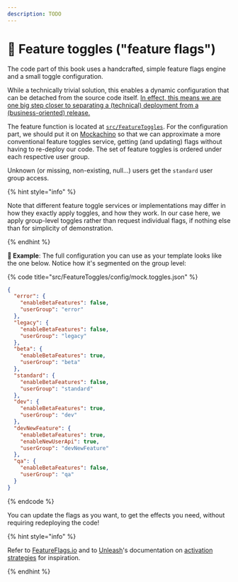 ```yaml
---
description: TODO
---
```


# 🏁 Feature toggles ("feature flags")

The code part of this book uses a handcrafted, simple feature flags engine and a small toggle configuration.

While a technically trivial solution, this enables a dynamic configuration that can be detached from the source code itself. [In effect, this means we are one big step closer to separating a (technical) deployment from a (business-oriented) release.](https://medium.com/turbine-labs/deploy-not-equal-release-part-two-acbfe402a91c)

The feature function is located at [`src/FeatureToggles`](https://github.com/mikaelvesavuori/better-apis-workshop/tree/main/src/FeatureToggles). For the configuration part, we should put it on [Mockachino](https://www.mockachino.com) so that we can approximate a more conventional feature toggles service, getting (and updating) flags without having to re-deploy our code. The set of feature toggles is ordered under each respective user group.

Unknown (or missing, non-existing, null...) users get the `standard` user group access.

{% hint style="info" %}

Note that different feature toggle services or implementations may differ in how they exactly apply toggles, and how they work. In our case here, we apply group-level toggles rather than request individual flags, if nothing else than for simplicity of demonstration.

{% endhint %}

**🎯 Example**: The full configuration you can use as your template looks like the one below. Notice how it's segmented on the group level:

{% code title="src/FeatureToggles/config/mock.toggles.json" %}

```json
{
  "error": {
    "enableBetaFeatures": false,
    "userGroup": "error"
  },
  "legacy": {
    "enableBetaFeatures": false,
    "userGroup": "legacy"
  },
  "beta": {
    "enableBetaFeatures": true,
    "userGroup": "beta"
  },
  "standard": {
    "enableBetaFeatures": false,
    "userGroup": "standard"
  },
  "dev": {
    "enableBetaFeatures": true,
    "userGroup": "dev"
  },
  "devNewFeature": {
    "enableBetaFeatures": true,
    "enableNewUserApi": true,
    "userGroup": "devNewFeature"
  },
  "qa": {
    "enableBetaFeatures": false,
    "userGroup": "qa"
  }
}
```

{% endcode %}

You can update the flags as you want, to get the effects you need, without requiring redeploying the code!

{% hint style="info" %}

Refer to [FeatureFlags.io](https://featureflags.io) and to [Unleash](https://www.getunleash.io)'s documentation on [activation strategies](https://docs.getunleash.io/user_guide/activation_strategy) for inspiration.

{% endhint %}
